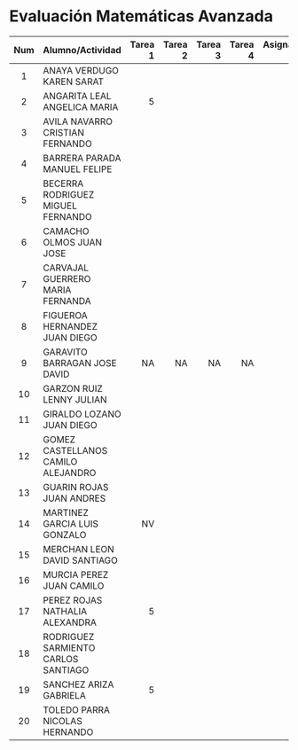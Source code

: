 # Evaluación Matemáticas Avanzada

|Num  |Alumno/Actividad       |Tarea 1|Tarea 2|Tarea 3|Tarea 4|Asignación 1|Asignación 2|Asignación 3|       
|:---:|:---                   |---:   |---:   |---:   |---:   |---:        |---:        | ---:       |             
| 1 |ANAYA VERDUGO KAREN SARAT|         |       |       |       |            |            |            |
| 2	|ANGARITA LEAL ANGELICA MARIA|  5   |       |       |       |            |            |            |
| 3	|AVILA NAVARRO CRISTIAN FERNANDO|   |       |       |       |            |            |            |
| 4	| BARRERA PARADA MANUEL FELIPE|     |       |       |         |              |              |          |
| 5	| BECERRA RODRIGUEZ MIGUEL FERNANDO||         |          |         |              |              |          |
| 6	| CAMACHO OLMOS JUAN JOSE |         |         |          |         |              |              |          |
| 7	| CARVAJAL GUERRERO MARIA FERNANDA| |         |          |         |              |              |          |
| 8	| FIGUEROA HERNANDEZ JUAN DIEGO|    |         |          |         |              |              |          |
| 9	| GARAVITO BARRAGAN JOSE DAVID |NA  |NA       |NA        |NA       |NA            |NA            |NA        |
| 10| GARZON RUIZ LENNY JULIAN |        |         |          |         |              |              |          |
| 11|	GIRALDO LOZANO JUAN DIEGO |       |         |          |         |              |              |          |
| 12| GOMEZ CASTELLANOS CAMILO ALEJANDRO||        |          |         |              |              |          |
| 13|	GUARIN ROJAS JUAN ANDRES |        |         |          |         |              |              |          |
|14	| MARTINEZ GARCIA LUIS GONZALO|NV   |         |          |         |              |              |          |
| 15| MERCHAN LEON DAVID SANTIAGO |     |         |          |         |              |              |          |
| 16| MURCIA PEREZ JUAN CAMILO |        |         |          |         |              |              |          |
| 17| PEREZ ROJAS NATHALIA ALEXANDRA | 5|         |          |         |              |              |          |
| 18| RODRIGUEZ SARMIENTO CARLOS SANTIAGO| |      |          |         |              |              |          |
| 19| SANCHEZ ARIZA GABRIELA |   5      |         |          |         |              |              |          |
| 20| TOLEDO PARRA NICOLAS HERNANDO |   |         |          |         |              |              |          |
